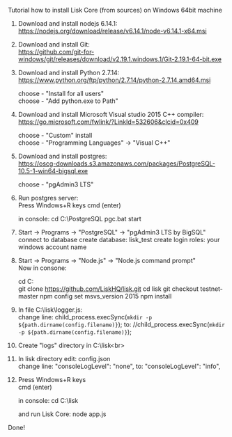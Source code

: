 Tutorial how to install Lisk Core (from sources) on Windows 64bit machine 

1. Download and install nodejs 6.14.1:<br>
   https://nodejs.org/download/release/v6.14.1/node-v6.14.1-x64.msi

2. Download and install Git:<br>
   https://github.com/git-for-windows/git/releases/download/v2.19.1.windows.1/Git-2.19.1-64-bit.exe

3. Download and install Python 2.7.14:<br>
   https://www.python.org/ftp/python/2.7.14/python-2.7.14.amd64.msi
 
   choose - "Install for all users"<br>
   choose - "Add python.exe to Path"

4. Download and install Microsoft Visual studio 2015 C++ compiler:<br>
   https://go.microsoft.com/fwlink/?LinkId=532606&clcid=0x409

   choose - "Custom" install<br>
   choose - "Programming Languages" -> "Visual C++"

5. Download and install postgres:<br>
   https://oscg-downloads.s3.amazonaws.com/packages/PostgreSQL-10.5-1-win64-bigsql.exe

   choose - "pgAdmin3 LTS"

6. Run postgres server:<br>
   Press Windows+R keys
   cmd (enter)
   
   in console:
   cd C:\PostgreSQL
   pgc.bat start

7. Start -> Programs -> "PostgreSQL" -> "pgAdmin3 LTS by BigSQL"<br>
   connect to database
   create database: lisk_test
   create login roles: your windows account name

8. Start -> Programs -> "Node.js" -> "Node.js command prompt"<br>
   Now in consone:

   cd C:\
   git clone https://github.com/LiskHQ/lisk.git
   cd lisk
   git checkout testnet-master
   npm config set msvs_version 2015
   npm install

9. In file C:\lisk\logger.js:<br>
   change line:
   child_process.execSync(`mkdir -p ${path.dirname(config.filename)}`);
   to:
   //child_process.execSync(`mkdir -p ${path.dirname(config.filename)}`);


10. Create "logs" directory in C:\lisk\<br>

11. In lisk directory edit: config.json<br>
    change line:
    "consoleLogLevel": "none",
    to:
    "consoleLogLevel": "info",

12. Press Windows+R keys<br>
    cmd (enter)
    
    in console:
    cd C:\lisk

    and run Lisk Core:
    node app.js

Done!

